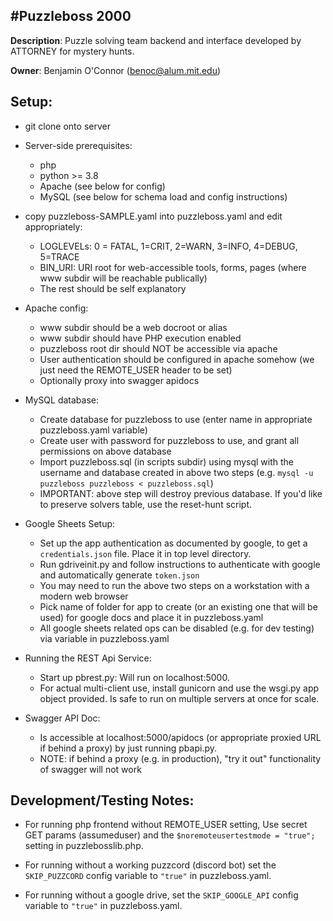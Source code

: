 #Puzzleboss 2000
---

**Description**: Puzzle solving team backend and interface developed by ATTORNEY for mystery hunts.

**Owner**: Benjamin O'Connor (benoc@alum.mit.edu)

## Setup:

- git clone onto server
- Server-side prerequisites:
    - php
    - python >= 3.8
    - Apache (see below for config)
    - MySQL (see below for schema load and config instructions)
    
- copy puzzleboss-SAMPLE.yaml into puzzleboss.yaml and edit appropriately:
    - LOGLEVELs: 0 = FATAL, 1=CRIT, 2=WARN, 3=INFO, 4=DEBUG, 5=TRACE
    - BIN_URI: URI root for web-accessible tools, forms, pages (where www subdir will be reachable publically)
    - The rest should be self explanatory

- Apache config:
    - www subdir should be a web docroot or alias
    - www subdir should have PHP execution enabled
    - puzzleboss root dir should NOT be accessible via apache
    - User authentication should be configured in apache somehow (we just need the REMOTE_USER header to be set)
    - Optionally proxy into swagger apidocs
    
- MySQL database:
    - Create database for puzzleboss to use (enter name in appropriate puzzleboss.yaml variable)
    - Create user with password for puzzleboss to use, and grant all permissions on above database
    - Import puzzleboss.sql (in scripts subdir) using mysql with the username and database created in above two steps (e.g. `mysql -u puzzleboss puzzleboss < puzzleboss.sql`)
    - IMPORTANT:  above step will destroy previous database.  If you'd like to preserve solvers table, use the reset-hunt script.
    
- Google Sheets Setup:
    - Set up the app authentication as documented by google, to get a `credentials.json` file. Place it in top level directory.
    - Run gdriveinit.py and follow instructions to authenticate with google and automatically generate `token.json`
    - You may need to run the above two steps on a workstation with a modern web browser
    - Pick name of folder for app to create (or an existing one that will be used) for google docs and place it in puzzleboss.yaml
    - All google sheets related ops can be disabled (e.g. for dev testing) via variable in puzzleboss.yaml

- Running the REST Api Service:
    - Start up pbrest.py: Will run on localhost:5000. 
    - For actual multi-client use, install gunicorn and use the wsgi.py app object provided. Is safe to run on multiple servers at once for scale.
    
- Swagger API Doc:
    - Is accessible at localhost:5000/apidocs (or appropriate proxied URL if behind a proxy) by just running pbapi.py.
    - NOTE: if behind a proxy (e.g. in production), "try it out" functionality of swagger will not work

## Development/Testing Notes:
- For running php frontend without REMOTE_USER setting, Use secret GET params (assumeduser) and the `$noremoteusertestmode = "true";` setting in puzzlebosslib.php.

- For running without a working puzzcord (discord bot) set the `SKIP_PUZZCORD` config variable to `"true"` in puzzleboss.yaml.

- For running without a google drive, set the `SKIP_GOOGLE_API` config variable to `"true"` in puzzleboss.yaml.
    


